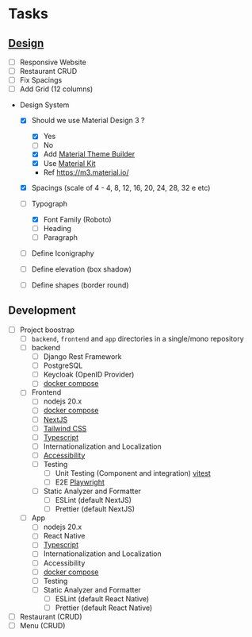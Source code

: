 # Tasks

## [Design](https://www.figma.com/file/DEv8lkKsKif0hOmOt05KRt/mefood?type=design&node-id=0%3A1&mode=design&t=TwkMhzCoyQUUPDkl-1)
  - [ ] Responsive Website
  - [ ] Restaurant CRUD
  - [ ] Fix Spacings
  - [ ] Add Grid (12 columns)
  - Design System
    - [X] Should we use Material Design 3 ?
      - [x] Yes
      - [ ] No
      - [x] Add [Material Theme Builder](https://www.figma.com/community/plugin/1034969338659738588/material-theme-builder)
      - [x] Use [Material Kit](https://www.figma.com/community/file/1035203688168086460)
      - Ref https://m3.material.io/
    - [x] Spacings (scale of 4 - 4, 8, 12, 16, 20, 24, 28, 32 e etc)
    - [ ] Typograph
      - [x] Font Family (Roboto)
      - [ ] Heading
      - [ ] Paragraph
    - [ ] Define Iconigraphy
    - [ ] Define elevation (box shadow)
    - [ ] Define shapes (border round)
  

## Development
- [ ] Project boostrap
    - [ ] `backend`, `frontend` and `app` directories in a single/mono repository
    - [ ] backend
      - [ ] Django Rest Framework
      - [ ] PostgreSQL
      - [ ] Keycloak (OpenID Provider)
      - [ ] [docker compose](https://docs.docker.com/compose/)
    - [ ] Frontend
      - [ ] nodejs 20.x
      - [ ] [docker compose](https://docs.docker.com/compose/)
      - [ ] [NextJS](https://nextjs.org/)
      - [ ] [Tailwind CSS](https://tailwindcss.com/)
      - [ ] [Typescript](https://www.typescriptlang.org/)
      - [ ] Internationalization and Localization
      - [ ] [Accessibility](https://www.w3.org/WAI/fundamentals/accessibility-intro/)
      - [ ] Testing
        - [ ] Unit Testing (Component and integration) [vitest](https://nextjs.org/docs/pages/building-your-application/testing/vitest)
        - [ ] E2E [Playwright](https://nextjs.org/docs/pages/building-your-application/testing/playwright)
      - [ ] Static Analyzer and Formatter
        - [ ] ESLint (default NextJS)
        - [ ] Prettier (default NextJS)
    - [ ] App
      - [ ] nodejs 20.x
      - [ ] React Native
      - [ ] [Typescript](https://www.typescriptlang.org/)
      - [ ] Internationalization and Localization
      - [ ] Accessibility
      - [ ] [docker compose](https://docs.docker.com/compose/)
      - [ ] Testing
      - [ ] Static Analyzer and Formatter
        - [ ] ESLint (default React Native)
        - [ ] Prettier (default React Native)
- [ ] Restaurant (CRUD)
- [ ] Menu (CRUD)
